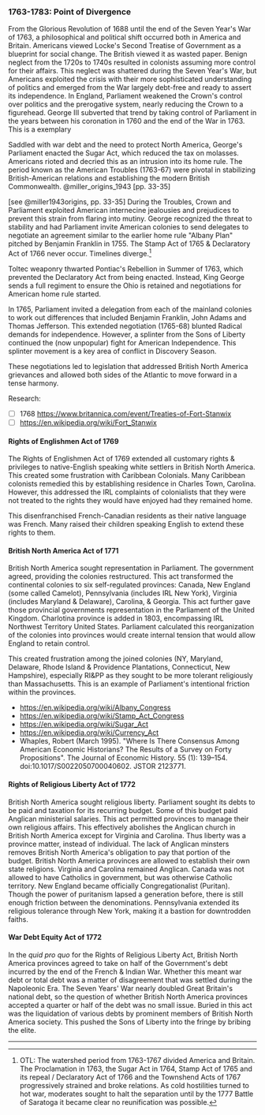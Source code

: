 ### 1763-1783: Point of Divergence

From the Glorious Revolution of 1688 until the end of the Seven Year's War of 1763, a philosophical and political shift occurred both in America and Britain. Americans viewed Locke's Second Treatise of Government as a blueprint for social change. The British viewed it as wasted paper. Benign neglect from the 1720s to 1740s resulted in colonists assuming more control for their affairs. This neglect was shattered during the Seven Year's War, but Americans exploited the crisis with their more sophisticated understanding of politics and emerged from the War largely debt-free and ready to assert its independence. In England, Parliament weakened the Crown's control over politics and the prerogative system, nearly reducing the Crown to a figurehead. George III subverted that trend by taking control of Parliament in the years between his coronation in 1760 and the end of the War in 1763. This is a exemplary

Saddled with war debt and the need to protect North America, George's Parliament enacted the Sugar Act, which reduced the tax on molasses. Americans rioted and decried this as an intrusion into its home rule. The period known as the American Troubles (1763-67) were pivotal in stabilizing British-American relations and establishing the modern British Commonwealth. @miller_origins_1943 [pp. 33-35]



[see @miller1943origins, pp. 33-35]
During the Troubles, Crown and Parliament exploited American internecine jealousies and prejudices to prevent this strain from flaring into mutiny. George recognized the threat to stability and had Parliament invite American colonies to send delegates to negotiate an agreement similar to the earlier home rule "Albany Plan" pitched by Benjamin Franklin in 1755. The Stamp Act of 1765 & Declaratory Act of 1766 never occur. Timelines diverge.[^OTL-American-Troubles]

[^OTL-American-Troubles]: OTL: The watershed period from 1763-1767 divided America and Britain. The Proclamation in 1763, the Sugar Act in 1764, Stamp Act of 1765 and its repeal / Declaratory Act of 1766 and the Townshend Acts of 1767 progressively strained and broke relations. As cold hostilities turned to hot war, moderates sought to halt the separation until by the 1777 Battle of Saratoga it became clear no reunification was possible.

<!--
* [Benjamin Franklin Explains the Stamp Act Protests to Parliament](https://amzn.to/2t9haUE) https://en.wikipedia.org/wiki/Benjamin_Franklin#Political_work_in_London
* * * -->

Toltec weaponry thwarted Pontiac's Rebellion in Summer of 1763, which prevented the Declaratory Act from being enacted. Instead, King George sends a full regiment to ensure the Ohio is retained and negotiations for American home rule started.

In 1765, Parliament invited a delegation from each of the mainland colonies to work out differences that included Benjamin Franklin, John Adams and Thomas Jefferson. This extended negotiation (1765-68) blunted Radical demands for independence. However, a splinter from the Sons of Liberty continued the (now unpopular) fight for American Independence. This splinter movement is a key area of conflict in Discovery Season.

These negotiations led to legislation that addressed British North America grievances and allowed both sides of the Atlantic to move forward in a tense harmony.

Research:

* [ ] 1768 https://www.britannica.com/event/Treaties-of-Fort-Stanwix
* [ ] https://en.wikipedia.org/wiki/Fort_Stanwix

#### Rights of Englishmen Act of 1769

The Rights of Englishmen Act of 1769 extended all customary rights & privileges to native-English speaking white settlers in British North America. This created some frustration with Caribbean Colonials. Many Caribbean colonists remedied this by establishing residence in Charles Town, Carolina. However, this addressed the IRL complaints of colonialists that they were not treated to the rights they would have enjoyed had they remained home.

This disenfranchised French-Canadian residents as their native language was French. Many raised their children speaking English to extend these rights to them.

#### British North America Act of 1771

British North America sought representation in Parliament. The government agreed, providing the colonies restructured. This act transformed the continental colonies to six self-regulated provinces:
Canada,
New England (some called Camelot),
Pennsylvania (includes IRL New York),
Virginia (includes Maryland & Delaware),
Carolina,
& Georgia.
This act further gave those provincial governments representation in the Parliament of the United Kingdom. Charlotina province is added in 1803, encompassing IRL Northwest Territory United States. Parliament calculated this reorganization of the colonies into provinces would create internal tension that would allow England to retain control.

This created frustration among the joined colonies (NY, Maryland, Delaware, Rhode Island & Providence Plantations, Connecticut, New Hampshire), especially RI&PP as they sought to be more tolerant religiously than Massachusetts. This is an example of Parliament's intentional friction within the provinces.

* https://en.wikipedia.org/wiki/Albany_Congress
* https://en.wikipedia.org/wiki/Stamp_Act_Congress
* https://en.wikipedia.org/wiki/Sugar_Act
* https://en.wikipedia.org/wiki/Currency_Act
* Whaples, Robert (March 1995). "Where Is There Consensus Among American Economic Historians? The Results of a Survey on Forty Propositions". The Journal of Economic History. 55 (1): 139–154. doi:10.1017/S0022050700040602. JSTOR 2123771.

#### Rights of Religious Liberty Act of 1772

British North America sought religious liberty. Parliament sought its debts to be paid and taxation for its recurring budget. Some of this budget paid Anglican ministerial salaries. This act permitted provinces to manage their own religious affairs. This effectively abolishes the Anglican church in British North America except for Virginia and Carolina. Thus liberty was a province matter, instead of individual. The lack of Anglican minsters removes British North America's obligation to pay that portion of the budget. British North America provinces are allowed to establish their own state religions.
Virginia and Carolina remained Anglican.
Canada was not allowed to have Catholics in government, but was otherwise Catholic territory.
New England became officially Congregationalist (Puritan). Though the power of puritanism lapsed a generation before, there is still enough friction between the denominations.
Pennsylvania extended its religious tolerance through New York, making it a bastion for downtrodden faiths.

#### War Debt Equity Act of 1772

In the _quid pro quo_ for the Rights of Religious Liberty Act, British North America provinces agreed to take on half of the Government's debt incurred by the end of the French & Indian War. Whether this meant war debt or total debt was a matter of disagreement that was settled during the Napoleonic Era. The Seven Years' War nearly doubled Great Britain's national debt, so the question of whether British North America provinces accepted a quarter or half of the debt was no small issue. Buried in this act was the liquidation of various debts by prominent members of British North America society. This pushed the Sons of Liberty into the fringe by bribing the elite.

* * *

<!--
* Calloway, Colin. _[The Scratch of a Pen: 1763 and the Transformation of North America](https://amzn.to/2Zaw0Uw)_. 2006.
* Wikipedia. _[American Revolution](https://en.wikipedia.org/wiki/American_Revolution)_. Ref 2019 -->
